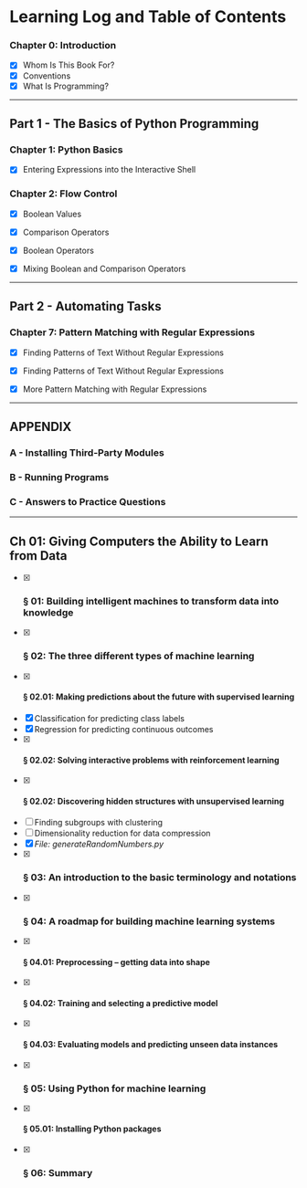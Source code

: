 # Learning Log and Table of Contents

### Chapter 0: Introduction
- [x] Whom Is This Book For?
- [x] Conventions
- [x] What Is Programming?

------------

## Part 1 - The Basics of Python Programming
### Chapter 1: Python Basics
- [x] Entering Expressions into the Interactive Shell

### Chapter 2: Flow Control
- [x] Boolean Values
- [x] Comparison Operators
- [x] Boolean Operators
- [x] Mixing Boolean and Comparison Operators


------------

## Part 2 - Automating Tasks
### Chapter 7: Pattern Matching with Regular Expressions
- [x] Finding Patterns of Text Without Regular Expressions
- [x] Finding Patterns of Text Without Regular Expressions
- [x] More Pattern Matching with Regular Expressions


------------

## APPENDIX
### A - Installing Third-Party Modules
### B - Running Programs
### C - Answers to Practice Questions



---------------------
## Ch 01: Giving Computers the Ability to Learn from Data
- [x] ### § 01: Building intelligent machines to transform data into knowledge
- [x] ### § 02: The three different types of machine learning 
 - [x] #### § 02.01: Making predictions about the future with supervised learning 
  - [x] Classification for predicting class labels
  - [x] Regression for predicting continuous outcomes
 - [x] #### § 02.02: Solving interactive problems with reinforcement learning
 - [x] #### § 02.02: Discovering hidden structures with unsupervised learning
  - [ ] Finding subgroups with clustering
  - [ ] Dimensionality reduction for data compression
   - [x] *File: generateRandomNumbers.py*
- [x] ### § 03: An introduction to the basic terminology and notations
- [x] ### § 04: A roadmap for building machine learning systems
 - [x] #### § 04.01: Preprocessing – getting data into shape
 - [x] #### § 04.02: Training and selecting a predictive model
 - [x] #### § 04.03: Evaluating models and predicting unseen data instances
- [x] ### § 05: Using Python for machine learning
 - [x] #### § 05.01: Installing Python packages
- [x] ### § 06: Summary